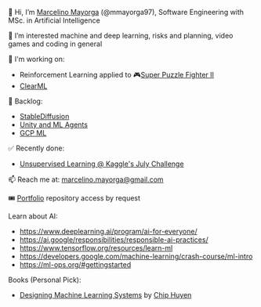 👋 Hi, I’m [Marcelino Mayorga](https://www.linkedin.com/in/marcelinomayorga/) (@mmayorga97), Software Engineering with MSc. in Artificial Intelligence

👀 I’m interested machine and deep learning, risks and planning, video games and coding in general

🌱 I'm working on: 
- Reinforcement Learning applied to 🎮[Super Puzzle Fighter II](https://en.wikipedia.org/wiki/Super_Puzzle_Fighter_II_Turbo)
- [ClearML](https://clear.ml/)

🚧 Backlog: 
- [StableDiffusion](https://stablediffusion.fr/demo)
- [Unity and ML Agents](https://github.com/Unity-Technologies/ml-agents)
- [GCP ML](https://www.cloudskillsboost.google/paths/17)

✅ Recently done:
- [Unsupervised Learning @ Kaggle's July Challenge](https://www.kaggle.com/competitions/tabular-playground-series-aug-2022/overview/description)

📫 Reach me at: marcelino.mayorga@gmail.com

🎟️ [Portfolio](https://www.marcelinomayorga.com/index#Portfolio) repository access by request


Learn about AI:
-   https://www.deeplearning.ai/program/ai-for-everyone/
-   https://ai.google/responsibilities/responsible-ai-practices/
-   https://www.tensorflow.org/resources/learn-ml
-   https://developers.google.com/machine-learning/crash-course/ml-intro
-   https://ml-ops.org/#gettingstarted

Books (Personal Pick):
-   [Designing Machine Learning Systems](https://read.amazon.com/kp/embed?asin=B0B1LGL2SR&preview=newtab&linkCode=kpe&ref_=cm_sw_r_kb_dp_HAG6Y4V4ZB44V53KD34M) by [Chip Huyen](https://github.com/chiphuyen/chiphuyen)

<!---
mmayorga97/mmayorga97 is a ✨ special ✨ repository because its `README.md` (this file) appears on your GitHub profile.
You can click the Preview link to take a look at your changes.
--->
